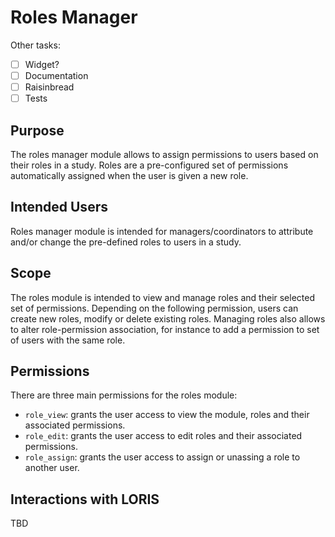 # Roles Manager

Other tasks:
- [ ] Widget?
- [ ] Documentation
- [ ] Raisinbread
- [ ] Tests

## Purpose

The roles manager module allows to assign permissions to users based on their
roles in a study. Roles are a pre-configured set of permissions automatically
assigned when the user is given a new role.


## Intended Users

Roles manager module is intended for managers/coordinators to attribute and/or
change the pre-defined roles to users in a study.


## Scope

The roles module is intended to view and manage roles and their selected set of
permissions. Depending on the following permission, users can create new roles,
modify or delete existing roles. Managing roles also allows to alter
role-permission association, for instance to add a permission to set of users
with the same role.


## Permissions

There are three main permissions for the roles module:

- `role_view`: grants the user access to view the module, roles and their
associated permissions.
- `role_edit`: grants the user access to edit roles and their associated
permissions.
- `role_assign`: grants the user access to assign or unassing a role to another
user.


## Interactions with LORIS

TBD